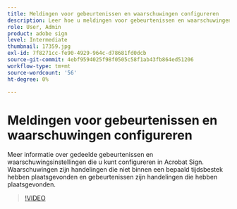 ```yaml
---
title: Meldingen voor gebeurtenissen en waarschuwingen configureren
description: Leer hoe u meldingen voor gebeurtenissen en waarschuwingen configureert
role: User, Admin
product: adobe sign
level: Intermediate
thumbnail: 17359.jpg
exl-id: 7f8271cc-fe90-4929-964c-d78681fd0dcb
source-git-commit: 4ebf9594025f98f0505c58f1ab43fb864ed51206
workflow-type: tm+mt
source-wordcount: '56'
ht-degree: 0%

---
```


# Meldingen voor gebeurtenissen en waarschuwingen configureren

Meer informatie over gedeelde gebeurtenissen en waarschuwingsinstellingen die u kunt configureren in Acrobat Sign. Waarschuwingen zijn handelingen die niet binnen een bepaald tijdsbestek hebben plaatsgevonden en gebeurtenissen zijn handelingen die hebben plaatsgevonden.

>[!VIDEO](https://video.tv.adobe.com/v/343589?quality=12&learn=on&hidetitle=true)
